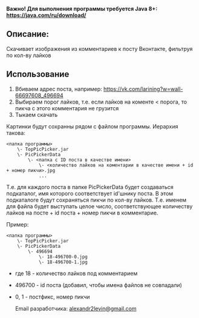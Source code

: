 ﻿
**Важно! Для выполнения программы требуется Java 8+: https://java.com/ru/download/**

## Описание:
Скачивает изображения из комментариев к посту Вконтакте, фильтруя по кол-ву лайков

## Использование

1. Вбиваем адрес поста, например: https://vk.com/larining?w=wall-66697608_496694
2. Выбираем порог лайков, т.е. если лайков на коменте < порога, то пикча с этого комментария не грузится
3. Тыкаем скачать

Картинки будут сохранны рядом с файлом программы. Иерархия такова:

```
<папка программы>
    \- TopPicPicker.jar
    \- PicPickerData
        \- <папка с ID поста в качестве имени>
            \- <количество лайков на коментарии в качестве имени + id + номер пикчи>.jpg
            ...
```

Т.е. для каждого поста в папке PicPickerData будет создаваться подкаталог, имя которого соответствует id'шнику поста.
В этом подкаталоге будут сохраняться пикчи по кол-ву лайков. Т.е. именем для файла будет выступать целое число,
соответствующее количеству лайков на посте + id поста + номер пикчи в комментарие.

Пример:
```
<папка программы>
    \- TopPicPicker.jar
    \- PicPickerData
        \- 496694
            \- 18-496700-0.jpg
            \- 18-496700-1.jpg
```

* где 18 - количество лайков под комментарием
* 496700 - id поста (добавил, чтобы имена файлов не совпадали)
* 0, 1 - постфикс, номер пикчи


    Email разработчика: alexandr2levin@gmail.com